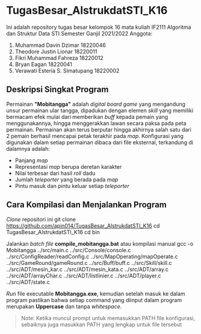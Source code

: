 # TugasBesar_AlstrukdatSTI_K16
Ini adalah repository tugas besar kelompok 16 mata kuliah IF2111 Algoritma dan Struktur Data STI Semester Ganjil 2021/2022
Anggota:
1. Muhammad Davin Dzimar 18220046
2. Theodore Justin Lionar 18220011
3. Fikri Muhammad Fahreza 18220012
4. Bryan Eagan 18220041
5. Verawati Esteria S. Simatupang 18220002

## Deskripsi Singkat Program
Permainan **"Mobitangga"** adalah *digital board game* yang mengandung unsur permainan ular tangga, dipadukan dengan elemen *skill* yang memiliki bermacam efek mulai dari memberikan *buff* kepada pemain yang menggunakannya, hingga menggerakkan lawan secara paksa pada peta permainan. Permainan akan terus berputar hingga akhirnya salah satu dari 2 pemain berhasil mencapai petak terakhir pada *map*. Konfigurasi yang digunakan dalam setiap permainan dibaca dari file eksternal, terkandung di dalamnya adalah:
- Panjang *map*
- Representasi *map* berupa deretan karakter
- Nilai terbesar dari hasil *roll* dadu
- Jumlah *teleporter* yang berada pada *map*
- Pintu masuk dan pintu keluar setiap *teleporter*

## Cara Kompilasi dan Menjalankan Program
*Clone* repositori ini
    git clone https://github.com/apin014/TugasBesar_AlstrukdatSTI_K16
    cd TugasBesar_AlstrukdatSTI_K16
    cd bin

Jalankan *batch file* **compile_mobitangga.bat** atau kompilasi manual
    gcc -o Mobitangga ../src/main.c ../src/Console/console.c ../src/ConfigReader/readConfig.c ../src/MapOperating/mapOperate.c ../src/GameRound/gameRound.c ../src/Buff/buff.c ../src/Skill/skill.c ../src/ADT/mesin_kar.c ../src/ADT/mesin_kata.c ../src/ADT/array.c ../src/ADT/arrayChar.c ../src/ADT/listlinier.c ../src/ADT/player.c ../src/ADT/state.c

*Run* file executable **Mobitangga.exe**, kemudian setelah masuk ke dalam program pastikan bahwa setiap command yang diinput dalam program merupakan **Uppercase** dan tanpa *whitespace*.

> Note: Ketika muncul prompt untuk memasukkan PATH file konfigurasi, sebaiknya juga masukkan PATH yang lengkap untuk file tersebut